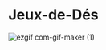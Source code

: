 # Jeux-de-Dés

![ezgif com-gif-maker (1)](https://user-images.githubusercontent.com/79567441/185809562-5c680b7f-e51d-44c4-954f-21c7c93502b5.gif)

